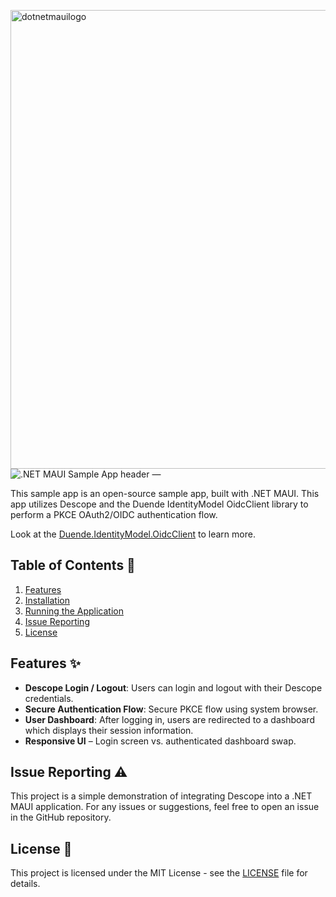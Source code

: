 <img width="734" alt="dotnetmauilogo" src="https://github.com/user-attachments/assets/51654efe-d874-4ab6-a32f-53a77ad4f083" />![.NET MAUI Sample App header](assets/dotnetmauilogo.png)
—

This sample app is an open-source sample app, built with .NET MAUI. This app utilizes Descope and the Duende IdentityModel OidcClient library to perform a PKCE OAuth2/OIDC authentication flow.

Look at the [Duende.IdentityModel.OidcClient](https://docs.duendesoftware.com/identitymodel-oidcclient/) to learn more.

## Table of Contents 📝

1. [Features](#features)
2. [Installation](#installation)
3. [Running the Application](#running-the-application)
4. [Issue Reporting](#issue-reporting)
5. [License](#license)

## Features ✨

- **Descope Login / Logout**: Users can login and logout with their Descope credentials.
- **Secure Authentication Flow**: Secure PKCE flow using system browser.
- **User Dashboard**: After logging in, users are redirected to a dashboard which displays their session information.
- **Responsive UI** – Login screen vs. authenticated dashboard swap.

## Issue Reporting ⚠️

This project is a simple demonstration of integrating Descope into a .NET MAUI application. For any issues or suggestions, feel free to open an issue in the GitHub repository.

## License 📜

This project is licensed under the MIT License - see the [LICENSE](LICENSE) file for details.
